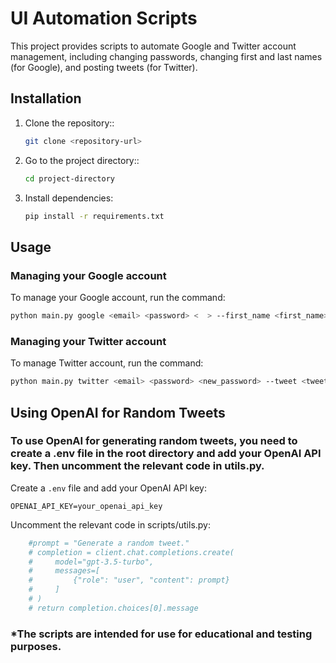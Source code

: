 # UI Automation Scripts

This project provides scripts to automate Google and Twitter account management, including changing passwords, changing first and last names (for Google), and posting tweets (for Twitter).

## Installation

1. Clone the repository::
    ```bash
    git clone <repository-url>
    ```

2. Go to the project directory::
    ```bash
    cd project-directory
    ```

3. Install dependencies:
    ```bash
    pip install -r requirements.txt
    ```

## Usage

### Managing your Google account

To manage your Google account, run the command:

```bash
python main.py google <email> <password> <  > --first_name <first_name> --last_name <last_name> --date_of_birth <date_of_birth> --recovery_email <recovery_email> --user_agent <user_agent>
```


### Managing your Twitter account

To manage Twitter account, run the command:

```bash
python main.py twitter <email> <password> <new_password> --tweet <tweet> --user_agent <user_agent>
```
## Using OpenAI for Random Tweets
### To use OpenAI for generating random tweets, you need to create a .env file in the root directory and add your OpenAI API key. Then uncomment the relevant code in utils.py.

Create a `.env` file and add your OpenAI API key:
```env
OPENAI_API_KEY=your_openai_api_key
```

Uncomment the relevant code in scripts/utils.py:
```python
    #prompt = "Generate a random tweet."
    # completion = client.chat.completions.create(
    #     model="gpt-3.5-turbo",
    #     messages=[
    #         {"role": "user", "content": prompt}
    #     ]
    # )
    # return completion.choices[0].message
```
### *The scripts are intended for use for educational and testing purposes.
